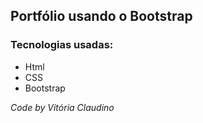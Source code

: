 ## Portfólio usando o Bootstrap

### Tecnologias usadas:

* Html 
* CSS
* Bootstrap


*Code by Vitória Claudino*


